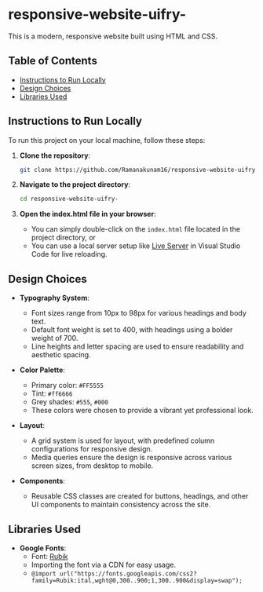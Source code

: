 # responsive-website-uifry-

This is a modern, responsive website built using HTML and CSS.

## Table of Contents

- [Instructions to Run Locally](#instructions-to-run-locally)
- [Design Choices](#design-choices)
- [Libraries Used](#libraries-used)

## Instructions to Run Locally

To run this project on your local machine, follow these steps:

1. **Clone the repository**:

   ```sh
   git clone https://github.com/Ramanakunam16/responsive-website-uifry-.git
   ```

2. **Navigate to the project directory**:

   ```sh
   cd responsive-website-uifry-
   ```

3. **Open the index.html file in your browser**:
   - You can simply double-click on the `index.html` file located in the project directory, or
   - You can use a local server setup like [Live Server](https://marketplace.visualstudio.com/items?itemName=ritwickdey.LiveServer) in Visual Studio Code for live reloading.

## Design Choices

- **Typography System**:

  - Font sizes range from 10px to 98px for various headings and body text.
  - Default font weight is set to 400, with headings using a bolder weight of 700.
  - Line heights and letter spacing are used to ensure readability and aesthetic spacing.

- **Color Palette**:

  - Primary color: `#FF5555`
  - Tint: `#ff6666`
  - Grey shades: `#555`, `#000`
  - These colors were chosen to provide a vibrant yet professional look.

- **Layout**:

  - A grid system is used for layout, with predefined column configurations for responsive design.
  - Media queries ensure the design is responsive across various screen sizes, from desktop to mobile.

- **Components**:
  - Reusable CSS classes are created for buttons, headings, and other UI components to maintain consistency across the site.

## Libraries Used

- **Google Fonts**:
  - Font: [Rubik](https://fonts.google.com/specimen/Rubik)
  - Importing the font via a CDN for easy usage.
  - `@import url("https://fonts.googleapis.com/css2?family=Rubik:ital,wght@0,300..900;1,300..900&display=swap");`

